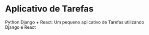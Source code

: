 # Aplicativo de Tarefas
Python Django + React: 
Um pequeno aplicativo de Tarefas utilizando Django e React
